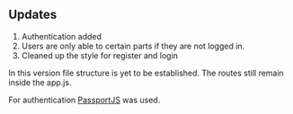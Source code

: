 ## Updates

1. Authentication added
2. Users are only able to certain parts if they are not logged in.
3. Cleaned up the style for register and login

In this version file structure is yet to be established. The routes still remain
inside the app.js. 

For authentication [PassportJS](http://passportjs.org/docs) was used. 